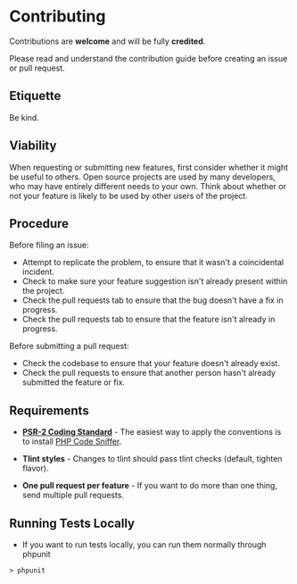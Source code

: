 # Contributing

Contributions are **welcome** and will be fully **credited**.

Please read and understand the contribution guide before creating an issue or pull request.

## Etiquette

Be kind.

## Viability

When requesting or submitting new features, first consider whether it might be useful to others. Open source projects are used by many developers, who may have entirely different needs to your own. Think about whether or not your feature is likely to be used by other users of the project.

## Procedure

Before filing an issue:

-   Attempt to replicate the problem, to ensure that it wasn't a coincidental incident.
-   Check to make sure your feature suggestion isn't already present within the project.
-   Check the pull requests tab to ensure that the bug doesn't have a fix in progress.
-   Check the pull requests tab to ensure that the feature isn't already in progress.

Before submitting a pull request:

-   Check the codebase to ensure that your feature doesn't already exist.
-   Check the pull requests to ensure that another person hasn't already submitted the feature or fix.

## Requirements

-   **[PSR-2 Coding Standard](https://github.com/php-fig/fig-standards/blob/master/accepted/PSR-2-coding-style-guide.md)** - The easiest way to apply the conventions is to install [PHP Code Sniffer](https://github.com/squizlabs/PHP_CodeSniffer).

-   **Tlint styles** - Changes to tlint should pass tlint checks (default, tighten flavor).

-   **One pull request per feature** - If you want to do more than one thing, send multiple pull requests.

## Running Tests Locally

-   If you want to run tests locally, you can run them normally through phpunit

```
> phpunit
```
